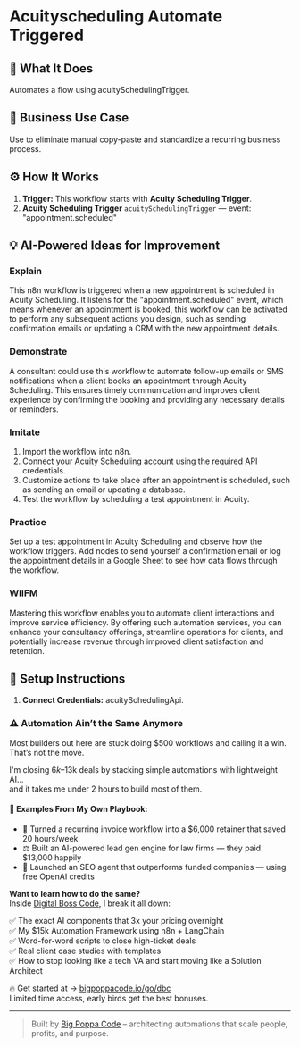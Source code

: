 # Acuityscheduling Automate Triggered
  ## 🚀 What It Does
  Automates a flow using acuitySchedulingTrigger.
  
  ## 💼 Business Use Case
  Use to eliminate manual copy-paste and standardize a recurring business process.
  
  ## ⚙️ How It Works
  1. **Trigger:** This workflow starts with **Acuity Scheduling Trigger**.
  2. **Acuity Scheduling Trigger** `acuitySchedulingTrigger` — event: "appointment.scheduled"
  
  ## 💡 AI-Powered Ideas for Improvement
  ### Explain
This n8n workflow is triggered when a new appointment is scheduled in Acuity Scheduling. It listens for the "appointment.scheduled" event, which means whenever an appointment is booked, this workflow can be activated to perform any subsequent actions you design, such as sending confirmation emails or updating a CRM with the new appointment details.

### Demonstrate
A consultant could use this workflow to automate follow-up emails or SMS notifications when a client books an appointment through Acuity Scheduling. This ensures timely communication and improves client experience by confirming the booking and providing any necessary details or reminders.

### Imitate
1. Import the workflow into n8n.
2. Connect your Acuity Scheduling account using the required API credentials.
3. Customize actions to take place after an appointment is scheduled, such as sending an email or updating a database.
4. Test the workflow by scheduling a test appointment in Acuity.

### Practice
Set up a test appointment in Acuity Scheduling and observe how the workflow triggers. Add nodes to send yourself a confirmation email or log the appointment details in a Google Sheet to see how data flows through the workflow.

### WIIFM
Mastering this workflow enables you to automate client interactions and improve service efficiency. By offering such automation services, you can enhance your consultancy offerings, streamline operations for clients, and potentially increase revenue through improved client satisfaction and retention.
  
  ## 🔧 Setup Instructions
  1. **Connect Credentials:** acuitySchedulingApi.
  
### ⚠️ Automation Ain’t the Same Anymore

Most builders out here are stuck doing $500 workflows and calling it a win.  
That’s not the move.  

I'm closing $6k–$13k deals by stacking simple automations with lightweight AI...  
and it takes me under 2 hours to build most of them.

#### 🧠 Examples From My Own Playbook:
- 🔁 Turned a recurring invoice workflow into a $6,000 retainer that saved 20 hours/week  
- ⚖️ Built an AI-powered lead gen engine for law firms — they paid $13,000 happily  
- 🚀 Launched an SEO agent that outperforms funded companies — using free OpenAI credits  

**Want to learn how to do the same?**  
Inside [Digital Boss Code](https://bigpoppacode.io/go/dbc), I break it all down:

✅ The exact AI components that 3x your pricing overnight  
✅ My $15k Automation Framework using n8n + LangChain  
✅ Word-for-word scripts to close high-ticket deals  
✅ Real client case studies with templates  
✅ How to stop looking like a tech VA and start moving like a Solution Architect  

🔥 Get started at → [bigpoppacode.io/go/dbc](https://bigpoppacode.io/go/dbc)  
Limited time access, early birds get the best bonuses.

---
> Built by [Big Poppa Code](https://bigpoppacode.io) – architecting automations that scale people, profits, and purpose.
  
